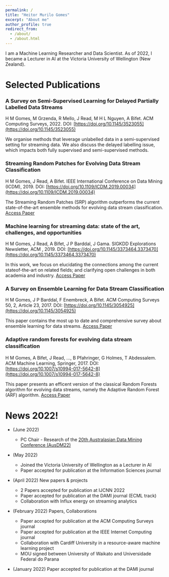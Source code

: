 ```yaml
---
permalink: /
title: "Heitor Murilo Gomes"
excerpt: "About me"
author_profile: true
redirect_from: 
  - /about/
  - /about.html
---
```



I am a Machine Learning Researcher and Data Scientist. 
As of 2022, I became a Lecturer in AI at the Victoria University of Wellington (New Zealand). 
<!-- Previously, I am an associate researcher at the [AI Institute](https://ai.waikato.ac.nz) at the University of Waikato.  -->

Selected Publications
======

### A Survey on Semi-Supervised Learning for Delayed Partially Labelled Data Streams
H M Gomes, M Grzenda, R Mello, J Read, M H L Nguyen, A Bifet. ACM Computing Surveys, 2022.
DOI: [https://doi.org/10.1145/3523055](https://doi.org/10.1145/3523055)

We organise methods that leverage unlabelled data in a semi-supervised setting for streaming data. We also discuss the delayed labelling issue, which impacts both fully supervised and semi-supervised methods.

### Streaming Random Patches for Evolving Data Stream Classification
H M Gomes, J Read, A Bifet. IEEE International Conference on Data Mining (ICDM), 2019. DOI: [https://doi.org/10.1109/ICDM.2019.00034](https://doi.org/10.1109/ICDM.2019.00034)

The Streaming Random Patches (SRP) algorithm outperforms the current state-of-the-art ensemble methods for evolving data stream classification. [Access Paper](https://www.researchgate.net/publication/338943432_Streaming_Random_Patches_for_Evolving_Data_Stream_Classification)

### Machine learning for streaming data: state of the art, challenges, and opportunities
H M Gomes, J Read, A Bifet, J P Barddal, J Gama. SIGKDD Explorations Newsletter, ACM , 2019. DOI: [https://doi.org/10.1145/3373464.3373470](https://doi.org/10.1145/3373464.3373470)
 
In this work, we focus on elucidating the connections among the current stateof-the-art on related fields; and clarifying open challenges in both academia and industry. [Access Paper](https://www.researchgate.net/publication/337581742_Machine_learning_for_streaming_data_state_of_the_art_challenges_and_opportunities)

### A Survey on Ensemble Learning for Data Stream Classification
H M Gomes, J P Barddal, F Enembreck, A Bifet. ACM Computing Surveys 50, 2, Article 23, 2017. DOI: [https://doi.org/10.1145/3054925](https://doi.org/10.1145/3054925)
 
This paper contains the most up to date and comprehensive survey about ensemble learning for data streams.  [Access Paper](https://www.researchgate.net/publication/315698712_A_Survey_on_Ensemble_Learning_for_Data_Stream_Classification)

### Adaptive random forests for evolving data stream classiﬁcation
H M Gomes, A Bifet, J Read, ..., B Pfahringer, G Holmes, T Abdessalem. ACM Machine Learning, Springer, 2017. DOI: [https://doi.org/10.1007/s10994-017-5642-8](https://doi.org/10.1007/s10994-017-5642-8)
 
This paper presents an efficent version of the classical Random Forests algorithm for evolving data streams, namely the Adaptive Random Forest (ARF) algorithm. [Access Paper](https://www.researchgate.net/publication/317579226_Adaptive_random_forests_for_evolving_data_stream_classification)

News 2022!
======

* (June 2022)
    * PC Chair - Research of the [20th Australasian Data Mining Conference (AusDM22)](https://ausdm2022.blogs.auckland.ac.nz)

* (May 2022)
    * Joined the Victoria University of Wellington as a Lecturer in AI
    * Paper accepted for publication at the Information Sciences journal

* (April 2022) New papers & projects
    * 2 Papers accepted for publication at IJCNN 2022
    * Paper accepted for publication at the DAMI journal (ECML track)
    * Collaboration with Influx energy on streaming analytics

<!-- * (March 2022) Paper accepted for publication at the DAMI journal -->

* (February 2022) Papers, Collaborations
    * Paper accepted for publication at the ACM Computing Surveys journal
    * Paper accepted for publication at the IEEE Internet Computing journal
    * Collaboration with Cardiff University in a resource-aware machine learning project
    * MOU signed between University of Waikato and Universidade Federal do Parana

* (January 2022) Paper accepted for publication at the DAMI journal

<!-- * (December 2021) Papers
    * 

* (November 2021) Papers, MOA Lab, AI Institute
    * Appointed as the head of the MOA Lab and Co-Director of the AI Institute
    * Paper accepted for publication at DSAA conference
    *  -->
<!-- 
* (April 2021) Papers, NZAI workshop, and AI Institute at UoW
    * Presenting at the first NZAI researchers workshop (Hobbiton)
    * Paper accepted for publication at the JMLR journal
    * Launch of the AI Institute at the University of Waikato

* (March 2021) Papers and ACM SAC conference
    * Paper accepted for publication at the KAIS journal
    * Chaired the Data Streams track of ACM SAC

* (February 2021) Project with the WMS
    * Started a joint with the Waikato Management School. The aim of the project is to apply NLP in the context of corporate reporting. 

* (January 2021) Papers and Tutorials
    * Paper accepted for publication at the WIRES DMKD journal
    * Tutorial at IJCAI -->

<!--
* (December 2020) Students, New MOA version
    * New PhD student starting on March 2021
    * Organized a joint ML seminar with the University of Auckland
    * A new MOA version was released (2020.12). Highlights: new feature analysis tab, new feature importance algorithms, new meta-classifiers for imbalanced classification, kNN for regression. A tutorial about using the novel feature analysis and feature importance tab is available [here](https://moa.cms.waikato.ac.nz/tutorial-7-feature-analysis-and-feature-importance-in-moa/). 

* (November 2020) Papers
    * Paper accepted for publication in HPCC 2020
    * I am responsible for the international collaborations between UoW and Cardiff University w.r.t AI research

* (October 2020) Papers, Students and IEEE ICDM 2021
    * Papers accepted at IEEE Big Data 2020 and ROOTS 2020
    * I am the Online Experience/Virtual Chair of ICDM 2021
    * Two master students and one honour student finished this month
    
* (September 2020) New website
    * Going through the process of migrating stuff from the old website to the new one. 
    * I am co-chair of the DS track at ACM SAC 2021. [Read more](https://www.cs.waikato.ac.nz/~abifet/SAC2021/)
    * Attending ECML 2020. 

* (August 2020) The MOA Lab
    * The MOA Lab is open (University of Waikato, FG Link building). 
    * One week vacations in the South Island :)

* (July 2020) scikit-multiflow and papers
    * Paper accepted for publication in Discovery Science 2020. 
    * Presented the tutorial entitled 'Machine learning  for data streams in Python with scikit-multi flow' at IJCNN 2020 with Jacob Montiel, Jesse Read and Albert Bifet. 
    * New MOA 20.07 release. [Read more](https://moa.cms.waikato.ac.nz/new-release-of-moa-20-07/). 
    * Blog entry about SRP on the MOA website. [Read more](https://moa.cms.waikato.ac.nz/streaming-random-patches/). 

* (June 2020) COMPX523 wrap-up and papers!
    * Paper accepted for publication in DAWAK 2020. 
    * COMPX523 (Data stream mining) 2020 has ended. It was interesting to teach over Zoom, but I prefer to teach in a classroom. 

* (May 2020) Chaired a Session for PAKDD 2020
    * [Sequential/Dynamic Data + Recommendation System (2) + Novel Algorithm PAKDD Session](https://www.pakdd2020.org/program.html#s6). This was nice and a bit exhausting (3 hours+). 

* (April 2020) Honour Roll of Outstanding Reviewers for PAKDD 2020
    * Twenty-two reviewers (out of more than four hundred) were selected to the [Honour Roll of Outstanding Reviewers for PAKDD 2020](https://www.pakdd2020.org/programcommittee.html). I am one of the twenty-two :)

* (March 2020) COMPX523 and paper
    * Paper accepted for publication in IJCAI 2020
    * COMPX523 Data stream mining paper started at UoW. It was quickly moved to online teaching due to the lockdown. 
    * Tutorial 6: Building MOA from the source. [Read more](https://moa.cms.waikato.ac.nz/tutorial-6-building-moa-from-the-source/).

* (February 2020) Three papers accepted for publication in IJCNN 2020

* (January 2020) Distributed ML DS Project kick-off -->
